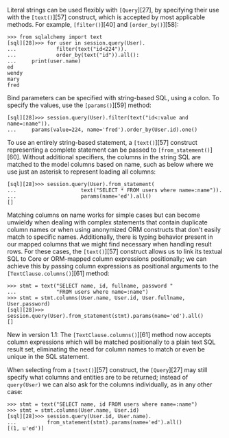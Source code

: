 Literal strings can be used flexibly with `[Query`][27], by specifying their use with the `[text()`][57] construct, which is accepted by most applicable methods. For example, `[filter()`][40] and `[order_by()`][58]:
    
```    
>>> from sqlalchemy import text
[sql][28]>>> for user in session.query(User).
...             filter(text("id<224")).
...             order_by(text("id")).all():
...     print(user.name)
ed
wendy
mary
fred
```

Bind parameters can be specified with string-based SQL, using a colon. To specify the values, use the `[params()`][59] method:
    
```    
[sql][28]>>> session.query(User).filter(text("id<:value and name=:name")).
...     params(value=224, name='fred').order_by(User.id).one()
```    

To use an entirely string-based statement, a `[text()`][57] construct representing a complete statement can be passed to `[from_statement()`][60]. Without additional specifiers, the columns in the string SQL are matched to the model columns based on name, such as below where we use just an asterisk to represent loading all columns:
    
```    
[sql][28]>>> session.query(User).from_statement(
...                     text("SELECT * FROM users where name=:name")).
...                     params(name='ed').all()
[]
```

Matching columns on name works for simple cases but can become unwieldy when dealing with complex statements that contain duplicate column names or when using anonymized ORM constructs that don't easily match to specific names. Additionally, there is typing behavior present in our mapped columns that we might find necessary when handling result rows. For these cases, the `[text()`][57] construct allows us to link its textual SQL to Core or ORM-mapped column expressions positionally; we can achieve this by passing column expressions as positional arguments to the `[TextClause.columns()`][61] method:
    
```    
>>> stmt = text("SELECT name, id, fullname, password "
...             "FROM users where name=:name")
>>> stmt = stmt.columns(User.name, User.id, User.fullname, User.password)
[sql][28]>>> session.query(User).from_statement(stmt).params(name='ed').all()
[]
```
New in version 1.1: The `[TextClause.columns()`][61] method now accepts column expressions which will be matched positionally to a plain text SQL result set, eliminating the need for column names to match or even be unique in the SQL statement.

When selecting from a `[text()`][57] construct, the `[Query`][27] may still specify what columns and entities are to be returned; instead of `query(User)` we can also ask for the columns individually, as in any other case:
    
```    
>>> stmt = text("SELECT name, id FROM users where name=:name")
>>> stmt = stmt.columns(User.name, User.id)
[sql][28]>>> session.query(User.id, User.name).
...          from_statement(stmt).params(name='ed').all()
[(1, u'ed')]
```    
